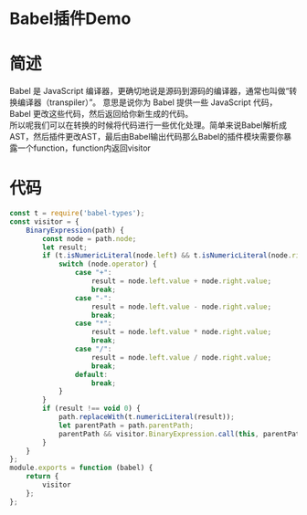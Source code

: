 Babel插件Demo
==

简述
====
Babel 是 JavaScript 编译器，更确切地说是源码到源码的编译器，通常也叫做“转换编译器（transpiler）”。 意思是说你为 Babel 提供一些 JavaScript 代码，Babel 更改这些代码，然后返回给你新生成的代码。  
所以呢我们可以在转换的时候将代码进行一些优化处理。简单来说Babel解析成AST，然后插件更改AST，最后由Babel输出代码那么Babel的插件模块需要你暴露一个function，function内返回visitor

代码
====
```js
const t = require('babel-types');
const visitor = {
    BinaryExpression(path) {
        const node = path.node;
        let result;
        if (t.isNumericLiteral(node.left) && t.isNumericLiteral(node.right)) {
            switch (node.operator) {
                case "+":
                    result = node.left.value + node.right.value;
                    break;
                case "-":
                    result = node.left.value - node.right.value;
                    break;
                case "*":
                    result = node.left.value * node.right.value;
                    break;
                case "/":
                    result = node.left.value / node.right.value;
                    break;
                default:
                    break;
            }
        }
        if (result !== void 0) {
            path.replaceWith(t.numericLiteral(result));
            let parentPath = path.parentPath;
            parentPath && visitor.BinaryExpression.call(this, parentPath);
        }
    }
};
module.exports = function (babel) {
    return {
        visitor
    };
};
```
